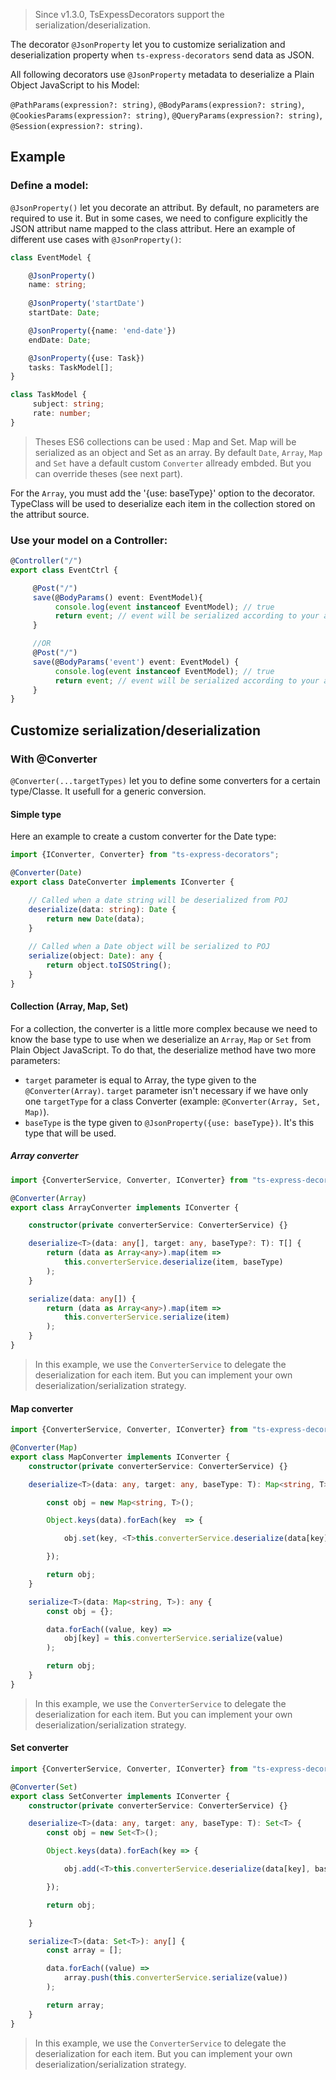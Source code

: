 > Since v1.3.0, TsExpessDecorators support the serialization/deserialization.

The decorator `@JsonProperty` let you to customize serialization and deserialization property when `ts-express-decorators` send data as JSON.

All following decorators use `@JsonProperty` metadata to deserialize a Plain Object JavaScript to his Model:

`@PathParams(expression?: string)`, `@BodyParams(expression?: string)`, `@CookiesParams(expression?: string)`, `@QueryParams(expression?: string)`, `@Session(expression?: string)`.

## Example
### Define a model:

`@JsonProperty()` let you decorate an attribut. By default, no parameters are required to use it. But in some cases, we need to configure explicitly the JSON attribut name mapped to the class attribut. Here an example of different use cases with `@JsonProperty()`:

```typescript
class EventModel {

    @JsonProperty()
    name: string;
     
    @JsonProperty('startDate')
    startDate: Date;

    @JsonProperty({name: 'end-date'})
    endDate: Date;

    @JsonProperty({use: Task})
    tasks: TaskModel[];
}

class TaskModel {
     subject: string;
     rate: number;
}
```
> Theses ES6 collections can be used : Map and Set.
> Map will be serialized as an object and Set as an array.
> By default `Date`, `Array`, `Map` and `Set` have a default custom `Converter` allready embded. But you can override theses (see next part).

For the `Array`, you must  add the '{use: baseType}' option to the decorator. TypeClass will be used to deserialize each item in the collection stored on the attribut source.

### Use your model on a Controller:

```typescript
@Controller("/")
export class EventCtrl {

     @Post("/")
     save(@BodyParams() event: EventModel){
          console.log(event instanceof EventModel); // true
          return event; // event will be serialized according to your annotation on EventModel class.
     } 

     //OR
     @Post("/")
     save(@BodyParams('event') event: EventModel) {
          console.log(event instanceof EventModel); // true
          return event; // event will be serialized according to your annotation on EventModel class.
     }
}
```
## Customize serialization/deserialization
### With @Converter

`@Converter(...targetTypes)` let you to define some converters for a certain type/Classe. It usefull for a generic conversion.

#### Simple type
Here an example to create a custom converter for the Date type:

```typescript
import {IConverter, Converter} from "ts-express-decorators";

@Converter(Date)
export class DateConverter implements IConverter {

    // Called when a date string will be deserialized from POJ
    deserialize(data: string): Date {
        return new Date(data);
    }
 
    // Called when a Date object will be serialized to POJ
    serialize(object: Date): any {
        return object.toISOString();
    }
}
```

#### Collection (Array, Map, Set)
 
For a collection, the converter is a little more complex because we need to know the base type to use when we deserialize an `Array`, `Map` or `Set` from Plain Object JavaScript. To do that, the deserialize method have two more parameters:

* `target` parameter is equal to Array, the type given to the `@Converter(Array)`. `target` parameter isn't necessary if we have only one `targetType` for a class Converter (example: `@Converter(Array, Set, Map)`). 
* `baseType` is the type given to `@JsonProperty({use: baseType})`. It's this type that will be used.

##### Array converter

```typescript
import {ConverterService, Converter, IConverter} from "ts-express-decorators";

@Converter(Array)
export class ArrayConverter implements IConverter {

    constructor(private converterService: ConverterService) {}

    deserialize<T>(data: any[], target: any, baseType?: T): T[] {
        return (data as Array<any>).map(item =>
            this.converterService.deserialize(item, baseType)
        );
    }

    serialize(data: any[]) {
        return (data as Array<any>).map(item =>
            this.converterService.serialize(item)
        );
    }
}
```

> In this example, we use the `ConverterService` to delegate the deserialization for each item. But you can implement your own deserialization/serialization strategy.

#### Map converter
```typescript
import {ConverterService, Converter, IConverter} from "ts-express-decorators";

@Converter(Map)
export class MapConverter implements IConverter {
    constructor(private converterService: ConverterService) {}

    deserialize<T>(data: any, target: any, baseType: T): Map<string, T> {

        const obj = new Map<string, T>();

        Object.keys(data).forEach(key  => {

            obj.set(key, <T>this.converterService.deserialize(data[key], baseType));

        });

        return obj;
    }

    serialize<T>(data: Map<string, T>): any {
        const obj = {};

        data.forEach((value, key) =>
            obj[key] = this.converterService.serialize(value)
        );

        return obj;
    }
}
```

> In this example, we use the `ConverterService` to delegate the deserialization for each item. But you can implement your own deserialization/serialization strategy.

#### Set converter

```typescript
import {ConverterService, Converter, IConverter} from "ts-express-decorators";

@Converter(Set)
export class SetConverter implements IConverter {
    constructor(private converterService: ConverterService) {}

    deserialize<T>(data: any, target: any, baseType: T): Set<T> {
        const obj = new Set<T>();

        Object.keys(data).forEach(key => {

            obj.add(<T>this.converterService.deserialize(data[key], baseType));

        });

        return obj;

    }

    serialize<T>(data: Set<T>): any[] {
        const array = [];

        data.forEach((value) =>
            array.push(this.converterService.serialize(value))
        );

        return array;
    }
}
```

> In this example, we use the `ConverterService` to delegate the deserialization for each item. But you can implement your own deserialization/serialization strategy.
